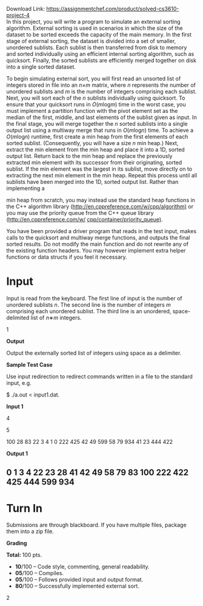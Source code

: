 Download Link: https://assignmentchef.com/product/solved-cs3610-project-4
<br>
In this project, you will write a program to simulate an external sorting algorithm. External sorting is used in scenarios in which the size of the dataset to be sorted exceeds the capacity of the main memory. In the first stage of external sorting, the dataset is divided into a set of smaller, unordered sublists. Each sublist is then transferred from disk to memory and sorted individually using an efficient internal sorting algorithm, such as quicksort. Finally, the sorted sublists are efficiently merged together on disk into a single sorted dataset.

To begin simulating external sort, you will first read an unsorted list of integers stored in file into an <em>n</em>×<em>m </em>matrix, where <em>n </em>represents the number of unordered sublists and <em>m </em>is the number of integers comprising each sublist. Next, you will sort each of the <em>n </em>sublists individually using quicksort. To ensure that your quicksort runs in <em>O</em>(<em>m</em>log<em>m</em>) time in the worst case, you must implement a partition function with the pivot element set as the median of the first, middle, and last elements of the sublist given as input. In the final stage, you will merge together the <em>n </em>sorted sublists into a single output list using a multiway merge that runs in <em>O</em>(<em>m</em>log<em>n</em>) time. To achieve a <em>O</em>(<em>m</em>log<em>n</em>) runtime, first create a min heap from the first elements of each sorted sublist. (Consequently, you will have a size <em>n </em>min heap.) Next, extract the min element from the min heap and place it into a 1D, sorted output list. Return back to the min heap and replace the previously extracted min element with its successor from their originating, sorted sublist. If the min element was the largest in its sublist, move directly on to extracting the next min element in the min heap. Repeat this process until all sublists have been merged into the 1D, sorted output list. Rather than implementing a

min heap from scratch, you may instead use the standard heap functions in the C++ algorithm library (<a href="http://en.cppreference.com/w/cpp/algorithm">http://en.cppreference.com/w/cpp/algorithm</a><a href="http://en.cppreference.com/w/cpp/algorithm">)</a> or you may use the priority queue from the C++ queue library (<a href="http://en.cppreference.com/w/cpp/container/priority_queue">http://en.cppreference.com/w/ </a><a href="http://en.cppreference.com/w/cpp/container/priority_queue">cpp/container/priority_queue</a><a href="http://en.cppreference.com/w/cpp/container/priority_queue">)</a>.

You have been provided a driver program that reads in the test input, makes calls to the quicksort and multiway merge functions, and outputs the final sorted results. Do not modify the main function and do not rewrite any of the existing function headers. You may however implement extra helper functions or data structs if you feel it necessary.

<h1>Input</h1>

Input is read from the keyboard. The first line of input is the number of unordered sublists <em>n</em>. The second line is the number of integers <em>m </em>comprising each unordered sublist. The third line is an unordered, space-delimited list of <em>n</em>∗<em>m </em>integers.

1

<strong>Output</strong>

Output the externally sorted list of integers using space as a delimiter.

<strong>Sample Test Case</strong>

Use input redirection to redirect commands written in a file to the standard input, e.g.

$ ./a.out &lt; input1.dat.

<strong>Input 1</strong>

4

5

100 28 83 22 3 4 1 0 222 425 42 49 599 58 79 934 41 23 444 422

<strong>Output 1</strong>

<h2>0 1 3 4 22 23 28 41 42 49 58 79 83 100 222 422 425 444 599 934</h2>

<h1>Turn In</h1>

Submissions are through blackboard. If you have multiple files, package them into a zip file.

<strong>Grading</strong>

<strong>Total: </strong>100 pts.

<ul>

 <li><strong>10</strong>/100 – Code style, commenting, general readability.</li>

 <li><strong>05</strong>/100 – Compiles.</li>

 <li><strong>05</strong>/100 – Follows provided input and output format.</li>

 <li><strong>80</strong>/100 – Successfully implemented external sort.</li>

</ul>

2